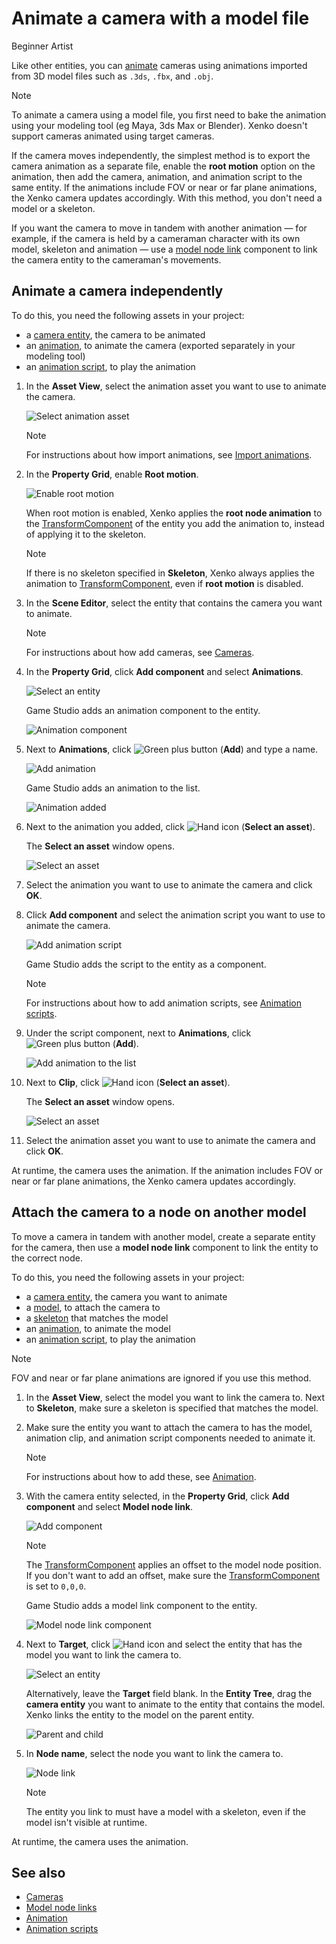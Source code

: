 # Animate a camera with a model file

<span class="label label-doc-level">Beginner</span>
<span class="label label-doc-audience">Artist</span>

Like other entities, you can [animate](../../animation/index.md) cameras using animations imported from 3D model files such as `.3ds`, `.fbx`, and `.obj`.

>[!Note]
>To animate a camera using a model file, you first need to bake the animation using your modeling tool (eg Maya, 3ds Max or Blender).
>Xenko doesn't support cameras animated using target cameras.

If the camera moves independently, the simplest method is to export the camera animation as a separate file, enable the **root motion** option on the animation, then add the camera, animation, and animation script to the same entity. If the animations include FOV or near or far plane animations, the Xenko camera updates accordingly. With this method, you don't need a model or a skeleton.

If you want the camera to move in tandem with another animation — for example, if the camera is held by a cameraman character with its own model, skeleton and animation — use a [model node link](../../animation/model-node-links.md) component to link the camera entity to the cameraman's movements.

## Animate a camera independently

To do this, you need the following assets in your project:

* a [camera entity](../index.md), the camera to be animated
* an [animation](../../animation/import-animations.md), to animate the camera (exported separately in your modeling tool)
* an [animation script](../../animation/animation-scripts.md), to play the animation

1. In the **Asset View**, select the animation asset you want to use to animate the camera.

    ![Select animation asset](media/select-animation1.png)

    >[!Note]
    >For instructions about how import animations, see [Import animations](../../animation/import-animations.md).

2. In the **Property Grid**, enable **Root motion**.

    ![Enable root motion](media/enable-root-motion.png)

    When root motion is enabled, Xenko applies the **root node animation** to the [TransformComponent](xref:Xenko.Engine.TransformComponent) of the entity you add the animation to, instead of applying it to the skeleton.

    >[!Note]
    >If there is no skeleton specified in **Skeleton**, Xenko always applies the animation to [TransformComponent](xref:Xenko.Engine.TransformComponent), even if **root motion** is disabled.

3. In the **Scene Editor**, select the entity that contains the camera you want to animate.

    >[!Note]
    >For instructions about how add cameras, see [Cameras](index.md).

4. In the **Property Grid**, click **Add component** and select **Animations**.

    ![Select an entity](media/add-animations-component-to-camera.png)

    Game Studio adds an animation component to the entity.

    ![Animation component](media/animation-component-added-to-camera.png)

5. Next to **Animations**, click ![Green plus button](~/manual/game-studio/media/green-plus-icon.png) (**Add**) and type a name.

    ![Add animation](media/animation-name.png)

    Game Studio adds an animation to the list.

    ![Animation added](media/animation-added.png)

6. Next to the animation you added, click ![Hand icon](~/manual/game-studio/media/hand-icon.png) (**Select an asset**).

    The **Select an asset** window opens.

    ![Select an asset](media/select-mycamera-animation.png)

7. Select the animation you want to use to animate the camera and click **OK**.

8. Click **Add component** and select the animation script you want to use to animate the camera.

    ![Add animation script](media/add-animation-script.png)

    Game Studio adds the script to the entity as a component.

    >[!Note]
    >For instructions about how to add animation scripts, see [Animation scripts](../../animation/animation-scripts.md).

9. Under the script component, next to **Animations**, click ![Green plus button](~/manual/game-studio/media/green-plus-icon.png) (**Add**).

    ![Add animation to the list](../../animation/media/add-animation-to-list.png)

10. Next to **Clip**, click ![Hand icon](~/manual/game-studio/media/hand-icon.png) (**Select an asset**).

    The **Select an asset** window opens.

    ![Select an asset](media/select-mycamera-animation.png)

11. Select the animation asset you want to use to animate the camera and click **OK**.

At runtime, the camera uses the animation. If the animation includes FOV or near or far plane animations, the Xenko camera updates accordingly.

## Attach the camera to a node on another model

To move a camera in tandem with another model, create a separate entity for the camera, then use a **model node link** component to link the entity to the correct node.

To do this, you need the following assets in your project:

* a [camera entity](../index.md), the camera you want to animate
* a [model](../../animation/index.md), to attach the camera to
* a [skeleton](../../animation/index.md) that matches the model
* an [animation](../../animation/index.md), to animate the model
* an [animation script](../../animation/animation-scripts.md), to play the animation

>[!Note]
>FOV and near or far plane animations are ignored if you use this method.

1. In the **Asset View**, select the model you want to link the camera to. Next to **Skeleton**, make sure a skeleton is specified that matches the model.

2. Make sure the entity you want to attach the camera to has the model, animation clip, and animation script components needed to animate it.

    >[!Note]
    >For instructions about how to add these, see [Animation](../../animation/index.md).

3. With the camera entity selected, in the **Property Grid**, click **Add component** and select **Model node link**.

    ![Add component](../../particles/tutorials/media/add-model-node-link.png)

    >[!Note]
    >The [TransformComponent](xref:Xenko.Engine.TransformComponent) applies an offset to the model node position. If you don't want to add an offset, make sure the [TransformComponent](xref:Xenko.Engine.TransformComponent) is set to `0,0,0`.

    Game Studio adds a model link component to the entity.

    ![Model node link component](../../animation/media/model-node-component.png)

4. Next to **Target**, click ![Hand icon](~/manual/game-studio/media/hand-icon.png) and select the entity that has the model you want to link the camera to.

    ![Select an entity](../../animation/media/select-an-entity-window.png)

    Alternatively, leave the **Target** field blank. In the **Entity Tree**, drag the **camera entity** you want to animate to the entity that contains the model. Xenko links the entity to the model on the parent entity.

    ![Parent and child](media/parent-and-child.png)

5. In **Node name**, select the node you want to link the camera to.

    ![Node link](media/select-node.png)

    >[!Note]
    >The entity you link to must have a model with a skeleton, even if the model isn't visible at runtime.

At runtime, the camera uses the animation.

## See also

* [Cameras](index.md)
* [Model node links](../../animation/model-node-links.md)
* [Animation](../../animation/index.md)
* [Animation scripts](../../animation/animation-scripts.md)